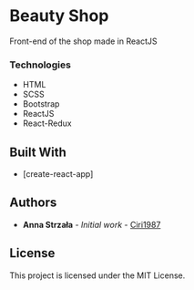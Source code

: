 # Beauty Shop

Front-end of the shop made in ReactJS

### Technologies

- HTML
- SCSS
- Bootstrap
- ReactJS
- React-Redux


## Built With

* [create-react-app]


## Authors

* **Anna Strzała** - *Initial work* - [Ciri1987](https://github.com/Ciri1987)


## License

This project is licensed under the MIT License.
